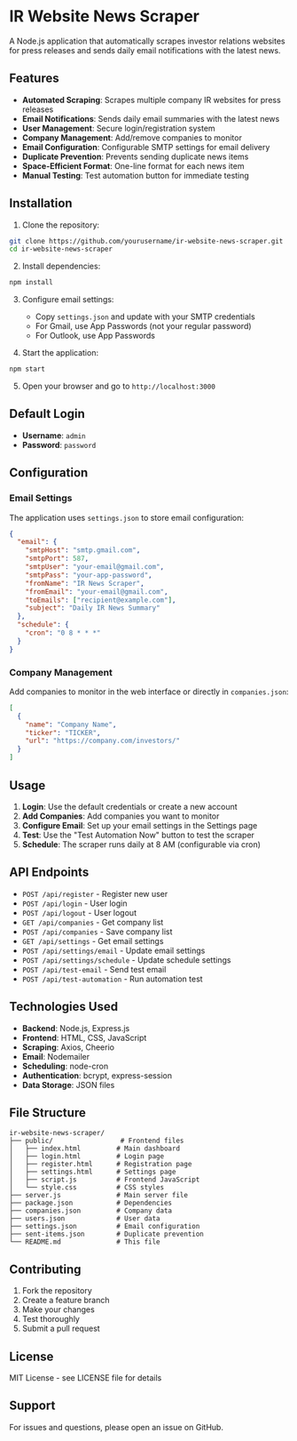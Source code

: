 # IR Website News Scraper

A Node.js application that automatically scrapes investor relations websites for press releases and sends daily email notifications with the latest news.

## Features

- **Automated Scraping**: Scrapes multiple company IR websites for press releases
- **Email Notifications**: Sends daily email summaries with the latest news
- **User Management**: Secure login/registration system
- **Company Management**: Add/remove companies to monitor
- **Email Configuration**: Configurable SMTP settings for email delivery
- **Duplicate Prevention**: Prevents sending duplicate news items
- **Space-Efficient Format**: One-line format for each news item
- **Manual Testing**: Test automation button for immediate testing

## Installation

1. Clone the repository:
```bash
git clone https://github.com/yourusername/ir-website-news-scraper.git
cd ir-website-news-scraper
```

2. Install dependencies:
```bash
npm install
```

3. Configure email settings:
   - Copy `settings.json` and update with your SMTP credentials
   - For Gmail, use App Passwords (not your regular password)
   - For Outlook, use App Passwords

4. Start the application:
```bash
npm start
```

5. Open your browser and go to `http://localhost:3000`

## Default Login

- **Username**: `admin`
- **Password**: `password`

## Configuration

### Email Settings

The application uses `settings.json` to store email configuration:

```json
{
  "email": {
    "smtpHost": "smtp.gmail.com",
    "smtpPort": 587,
    "smtpUser": "your-email@gmail.com",
    "smtpPass": "your-app-password",
    "fromName": "IR News Scraper",
    "fromEmail": "your-email@gmail.com",
    "toEmails": ["recipient@example.com"],
    "subject": "Daily IR News Summary"
  },
  "schedule": {
    "cron": "0 8 * * *"
  }
}
```

### Company Management

Add companies to monitor in the web interface or directly in `companies.json`:

```json
[
  {
    "name": "Company Name",
    "ticker": "TICKER",
    "url": "https://company.com/investors/"
  }
]
```

## Usage

1. **Login**: Use the default credentials or create a new account
2. **Add Companies**: Add companies you want to monitor
3. **Configure Email**: Set up your email settings in the Settings page
4. **Test**: Use the "Test Automation Now" button to test the scraper
5. **Schedule**: The scraper runs daily at 8 AM (configurable via cron)

## API Endpoints

- `POST /api/register` - Register new user
- `POST /api/login` - User login
- `POST /api/logout` - User logout
- `GET /api/companies` - Get company list
- `POST /api/companies` - Save company list
- `GET /api/settings` - Get email settings
- `POST /api/settings/email` - Update email settings
- `POST /api/settings/schedule` - Update schedule settings
- `POST /api/test-email` - Send test email
- `POST /api/test-automation` - Run automation test

## Technologies Used

- **Backend**: Node.js, Express.js
- **Frontend**: HTML, CSS, JavaScript
- **Scraping**: Axios, Cheerio
- **Email**: Nodemailer
- **Scheduling**: node-cron
- **Authentication**: bcrypt, express-session
- **Data Storage**: JSON files

## File Structure

```
ir-website-news-scraper/
├── public/                 # Frontend files
│   ├── index.html         # Main dashboard
│   ├── login.html         # Login page
│   ├── register.html      # Registration page
│   ├── settings.html      # Settings page
│   ├── script.js          # Frontend JavaScript
│   └── style.css          # CSS styles
├── server.js              # Main server file
├── package.json           # Dependencies
├── companies.json         # Company data
├── users.json             # User data
├── settings.json          # Email configuration
├── sent-items.json        # Duplicate prevention
└── README.md              # This file
```

## Contributing

1. Fork the repository
2. Create a feature branch
3. Make your changes
4. Test thoroughly
5. Submit a pull request

## License

MIT License - see LICENSE file for details

## Support

For issues and questions, please open an issue on GitHub.
